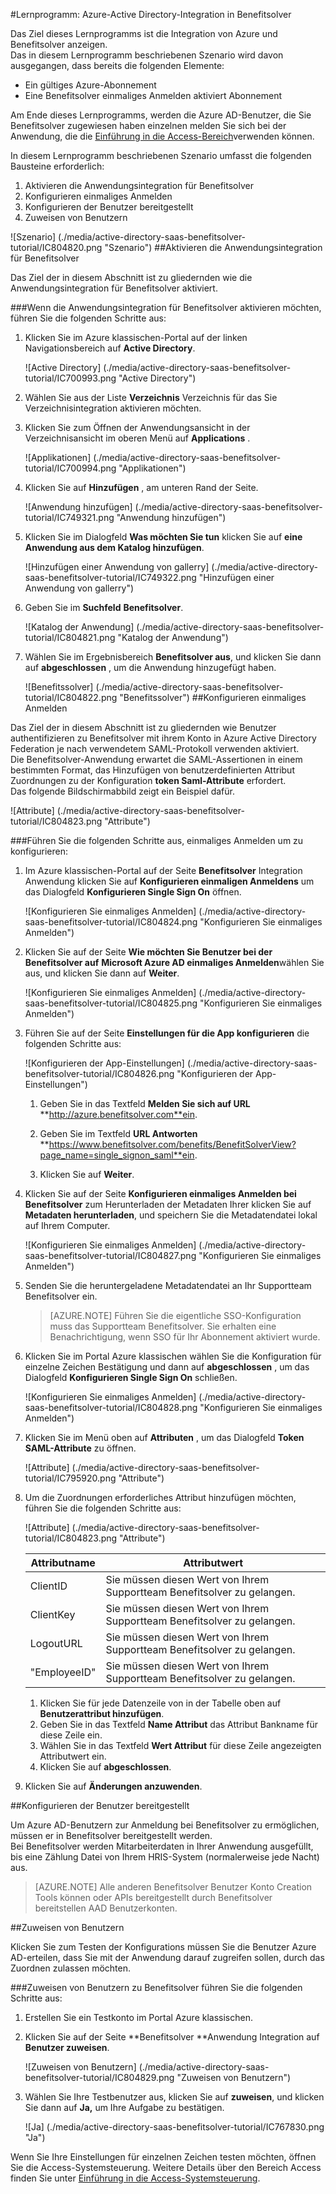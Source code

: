 <properties 
    pageTitle="Lernprogramm: Azure-Active Directory-Integration in Benefitsolver | Microsoft Azure"
    description="Informationen Sie zur Verwendung von Benefitsolver mit Azure Active Directory einmaliges Anmelden, automatisierte Bereitstellung und mehr aktivieren!" 
    services="active-directory" 
    authors="jeevansd"  
    documentationCenter="na" 
    manager="femila"/>
<tags 
    ms.service="active-directory" 
    ms.devlang="na" 
    ms.topic="article" 
    ms.tgt_pltfrm="na" 
    ms.workload="identity" 
    ms.date="10/10/2016" 
    ms.author="jeedes" />

#<a name="tutorial-azure-active-directory-integration-with-benefitsolver"></a>Lernprogramm: Azure-Active Directory-Integration in Benefitsolver

Das Ziel dieses Lernprogramms ist die Integration von Azure und Benefitsolver anzeigen.  
Das in diesem Lernprogramm beschriebenen Szenario wird davon ausgegangen, dass bereits die folgenden Elemente:

-   Ein gültiges Azure-Abonnement
-   Eine Benefitsolver einmaliges Anmelden aktiviert Abonnement

Am Ende dieses Lernprogramms, werden die Azure AD-Benutzer, die Sie Benefitsolver zugewiesen haben einzelnen melden Sie sich bei der Anwendung, die die [Einführung in die Access-Bereich](active-directory-saas-access-panel-introduction.md)verwenden können.

In diesem Lernprogramm beschriebenen Szenario umfasst die folgenden Bausteine erforderlich:

1.  Aktivieren die Anwendungsintegration für Benefitsolver
2.  Konfigurieren einmaliges Anmelden
3.  Konfigurieren der Benutzer bereitgestellt
4.  Zuweisen von Benutzern

![Szenario] (./media/active-directory-saas-benefitsolver-tutorial/IC804820.png "Szenario")
##<a name="enabling-the-application-integration-for-benefitsolver"></a>Aktivieren die Anwendungsintegration für Benefitsolver

Das Ziel der in diesem Abschnitt ist zu gliedernden wie die Anwendungsintegration für Benefitsolver aktiviert.

###<a name="to-enable-the-application-integration-for-benefitsolver-perform-the-following-steps"></a>Wenn die Anwendungsintegration für Benefitsolver aktivieren möchten, führen Sie die folgenden Schritte aus:

1.  Klicken Sie im Azure klassischen-Portal auf der linken Navigationsbereich auf **Active Directory**.

    ![Active Directory] (./media/active-directory-saas-benefitsolver-tutorial/IC700993.png "Active Directory")

2.  Wählen Sie aus der Liste **Verzeichnis** Verzeichnis für das Sie Verzeichnisintegration aktivieren möchten.

3.  Klicken Sie zum Öffnen der Anwendungsansicht in der Verzeichnisansicht im oberen Menü auf **Applications** .

    ![Applikationen] (./media/active-directory-saas-benefitsolver-tutorial/IC700994.png "Applikationen")

4.  Klicken Sie auf **Hinzufügen** , am unteren Rand der Seite.

    ![Anwendung hinzufügen] (./media/active-directory-saas-benefitsolver-tutorial/IC749321.png "Anwendung hinzufügen")

5.  Klicken Sie im Dialogfeld **Was möchten Sie tun** klicken Sie auf **eine Anwendung aus dem Katalog hinzufügen**.

    ![Hinzufügen einer Anwendung von gallerry] (./media/active-directory-saas-benefitsolver-tutorial/IC749322.png "Hinzufügen einer Anwendung von gallerry")

6.  Geben Sie im **Suchfeld** **Benefitsolver**.

    ![Katalog der Anwendung] (./media/active-directory-saas-benefitsolver-tutorial/IC804821.png "Katalog der Anwendung")

7.  Wählen Sie im Ergebnisbereich **Benefitsolver aus**, und klicken Sie dann auf **abgeschlossen** , um die Anwendung hinzugefügt haben.

    ![Benefitssolver] (./media/active-directory-saas-benefitsolver-tutorial/IC804822.png "Benefitssolver")
##<a name="configuring-single-sign-on"></a>Konfigurieren einmaliges Anmelden

Das Ziel der in diesem Abschnitt ist zu gliedernden wie Benutzer authentifizieren zu Benefitsolver mit ihrem Konto in Azure Active Directory Federation je nach verwendetem SAML-Protokoll verwenden aktiviert.  
Die Benefitsolver-Anwendung erwartet die SAML-Assertionen in einem bestimmten Format, das Hinzufügen von benutzerdefinierten Attribut Zuordnungen zu der Konfiguration **token Saml-Attribute** erfordert.  
Das folgende Bildschirmabbild zeigt ein Beispiel dafür.

![Attribute] (./media/active-directory-saas-benefitsolver-tutorial/IC804823.png "Attribute")

###<a name="to-configure-single-sign-on-perform-the-following-steps"></a>Führen Sie die folgenden Schritte aus, einmaliges Anmelden um zu konfigurieren:

1.  Im Azure klassischen-Portal auf der Seite **Benefitsolver** Integration Anwendung klicken Sie auf **Konfigurieren einmaligen Anmeldens** um das Dialogfeld **Konfigurieren Single Sign On** öffnen.

    ![Konfigurieren Sie einmaliges Anmelden] (./media/active-directory-saas-benefitsolver-tutorial/IC804824.png "Konfigurieren Sie einmaliges Anmelden")

2.  Klicken Sie auf der Seite **Wie möchten Sie Benutzer bei der Benefitsolver auf** **Microsoft Azure AD einmaliges Anmelden**wählen Sie aus, und klicken Sie dann auf **Weiter**.

    ![Konfigurieren Sie einmaliges Anmelden] (./media/active-directory-saas-benefitsolver-tutorial/IC804825.png "Konfigurieren Sie einmaliges Anmelden")

3.  Führen Sie auf der Seite **Einstellungen für die App konfigurieren** die folgenden Schritte aus:

    ![Konfigurieren der App-Einstellungen] (./media/active-directory-saas-benefitsolver-tutorial/IC804826.png "Konfigurieren der App-Einstellungen")

    1.  Geben Sie in das Textfeld **Melden Sie sich auf URL** **http://azure.benefitsolver.com**ein.
    2.  Geben Sie im Textfeld **URL Antworten** **https://www.benefitsolver.com/benefits/BenefitSolverView?page_name=single_signon_saml**ein.  


    3.  Klicken Sie auf **Weiter**.

4.  Klicken Sie auf der Seite **Konfigurieren einmaliges Anmelden bei Benefitsolver** zum Herunterladen der Metadaten Ihrer klicken Sie auf **Metadaten herunterladen**, und speichern Sie die Metadatendatei lokal auf Ihrem Computer.

    ![Konfigurieren Sie einmaliges Anmelden] (./media/active-directory-saas-benefitsolver-tutorial/IC804827.png "Konfigurieren Sie einmaliges Anmelden")

5.  Senden Sie die heruntergeladene Metadatendatei an Ihr Supportteam Benefitsolver ein.

    >[AZURE.NOTE] Führen Sie die eigentliche SSO-Konfiguration muss das Supportteam Benefitsolver.
Sie erhalten eine Benachrichtigung, wenn SSO für Ihr Abonnement aktiviert wurde.

6.  Klicken Sie im Portal Azure klassischen wählen Sie die Konfiguration für einzelne Zeichen Bestätigung und dann auf **abgeschlossen** , um das Dialogfeld **Konfigurieren Single Sign On** schließen.

    ![Konfigurieren Sie einmaliges Anmelden] (./media/active-directory-saas-benefitsolver-tutorial/IC804828.png "Konfigurieren Sie einmaliges Anmelden")

7.  Klicken Sie im Menü oben auf **Attributen** , um das Dialogfeld **Token SAML-Attribute** zu öffnen.

    ![Attribute] (./media/active-directory-saas-benefitsolver-tutorial/IC795920.png "Attribute")

8.  Um die Zuordnungen erforderliches Attribut hinzufügen möchten, führen Sie die folgenden Schritte aus:

    ![Attribute] (./media/active-directory-saas-benefitsolver-tutorial/IC804823.png "Attribute")

  	|Attributname|Attributwert|
  	|---|---|
  	|ClientID|Sie müssen diesen Wert von Ihrem Supportteam Benefitsolver zu gelangen.|
  	|ClientKey|Sie müssen diesen Wert von Ihrem Supportteam Benefitsolver zu gelangen.|
  	|LogoutURL|Sie müssen diesen Wert von Ihrem Supportteam Benefitsolver zu gelangen.|
  	|"EmployeeID"|Sie müssen diesen Wert von Ihrem Supportteam Benefitsolver zu gelangen.|

    1.  Klicken Sie für jede Datenzeile von in der Tabelle oben auf **Benutzerattribut hinzufügen**.
    2.  Geben Sie in das Textfeld **Name Attribut** das Attribut Bankname für diese Zeile ein.
    3.  Wählen Sie in das Textfeld **Wert Attribut** für diese Zeile angezeigten Attributwert ein.
    4.  Klicken Sie auf **abgeschlossen**.

9.  Klicken Sie auf **Änderungen anzuwenden**.

##<a name="configuring-user-provisioning"></a>Konfigurieren der Benutzer bereitgestellt

Um Azure AD-Benutzern zur Anmeldung bei Benefitsolver zu ermöglichen, müssen er in Benefitsolver bereitgestellt werden.  
Bei Benefitsolver werden Mitarbeiterdaten in Ihrer Anwendung ausgefüllt, bis eine Zählung Datei von Ihrem HRIS-System (normalerweise jede Nacht) aus.  

>[AZURE.NOTE] Alle anderen Benefitsolver Benutzer Konto Creation Tools können oder APIs bereitgestellt durch Benefitsolver bereitstellen AAD Benutzerkonten.

##<a name="assigning-users"></a>Zuweisen von Benutzern

Klicken Sie zum Testen der Konfigurations müssen Sie die Benutzer Azure AD-erteilen, dass Sie mit der Anwendung darauf zugreifen sollen, durch das Zuordnen zulassen möchten.

###<a name="to-assign-users-to-benefitsolver-perform-the-following-steps"></a>Zuweisen von Benutzern zu Benefitsolver führen Sie die folgenden Schritte aus:

1.  Erstellen Sie ein Testkonto im Portal Azure klassischen.

2.  Klicken Sie auf der Seite **Benefitsolver **Anwendung Integration auf **Benutzer zuweisen**.

    ![Zuweisen von Benutzern] (./media/active-directory-saas-benefitsolver-tutorial/IC804829.png "Zuweisen von Benutzern")

3.  Wählen Sie Ihre Testbenutzer aus, klicken Sie auf **zuweisen**, und klicken Sie dann auf **Ja,** um Ihre Aufgabe zu bestätigen.

    ![Ja] (./media/active-directory-saas-benefitsolver-tutorial/IC767830.png "Ja")

Wenn Sie Ihre Einstellungen für einzelnen Zeichen testen möchten, öffnen Sie die Access-Systemsteuerung. Weitere Details über den Bereich Access finden Sie unter [Einführung in die Access-Systemsteuerung](active-directory-saas-access-panel-introduction.md).
